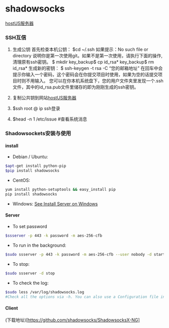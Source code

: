 
# shadowsocks

[hostUS服务器](https://my.hostus.us/)

### SSH互信

1. 生成公钥
  首先检查本机公钥：
	$cd ~/.ssh
	如果提示：No such file or directory 说明你是第一次使用git。如果不是第一次使用，请执行下面的操作,清理原有ssh密钥。
	$ mkdir key_backup$ cp id_rsa* key_backup$ rm id_rsa*
	生成新的密钥：
	$ ssh-keygen -t rsa -C “您的邮箱地址”
	在回车中会提示你输入一个密码，这个密码会在你提交项目时使用，如果为空的话提交项目时则不用输入。
	您可以在你本机系统盘下，您的用户文件夹里发现一个.ssh文件，其中的id_rsa.pub文件里储存的即为刚刚生成的ssh密钥。

2. 复制公共钥到网站[hostUS服务器](https://my.hostus.us/)

3. $ssh root @ ip ssh登录

4. $head -n 1 /etc/issue         #查看系统消息

### Shadowsockets安装与使用

#### install

* Debian / Ubuntu:
```bash
$apt-get install python-pip
$pip install shadowsocks
```
* CentOS:
```bash
yum install python-setuptools && easy_install pip
pip install shadowsocks
```
* Windows:
	[See Install Server on Windows](https://github.com/shadowsocks/shadowsocks/wiki/Install-Shadowsocks-Server-on-Windows)


#### Server

* To set password
```bash
$ssserver -p 443 -k password -m aes-256-cfb
```

* To run in the background:
```bash
$sudo ssserver -p 443 -k password -m aes-256-cfb --user nobody -d start
```

* To stop:
```bash
$sudo ssserver -d stop
```

* To check the log:
```bash
$sudo less /var/log/shadowsocks.log
#Check all the options via -h. You can also use a Configuration file instead.
```

#### Client

 (下载地址)[https://github.com/shadowsocks/ShadowsocksX-NG]

